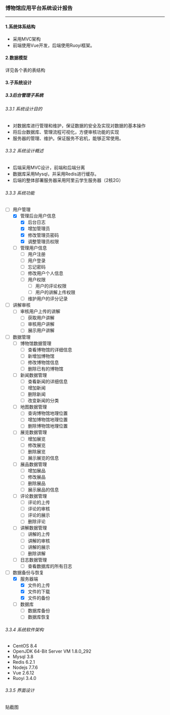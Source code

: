 ### 博物馆应用平台系统设计报告

------

#### 1.系统体系结构

- 采用MVC架构
- 前端使用Vue开发，后端使用Ruoyi框架。

#### 2.数据模型

详见各个表的表结构

#### 3.子系统设计

##### 3.3后台管理子系统

###### 3.3.1 系统设计目的

- 对数据库进行管理和维护，保证数据的安全及实现对数据的基本操作
- 将后台数据库、管理流程可视化，方便审核功能的实现
- 服务器的管理、维护。保证服务不宕机，能够正常使用。

###### 3.3.2 系统设计概述

- 后端采用MVC设计，前端和后端分离
- 数据库采用Mysql，并采用Redis进行缓存。
- 后端的整体部署服务器采用阿里云学生服务器（2核2G）

###### 3.3.3 系统功能

- [ ] 用户管理
  - [x] 管理后台用户信息
    - [x] 后台日志
    - [x] 增加管理员
    - [x] 修改管理员密码
    - [x] 调整管理员权限
  - [ ] 管理用户信息
    - [ ] 用户注册
    - [ ] 用户登录
    - [ ] 忘记密码
    - [ ] 修改用户个人信息
    - [ ] 用户权限
      - [ ] 用户的评论权限
      - [ ] 用户的讲解上传权限
    - [ ] 维护用户的评分记录
- [ ] 讲解审核
  - [ ] 审核用户上传的讲解
    - [ ] 获取用户讲解
    - [ ] 审核用户讲解
    - [ ] 展示用户讲解
- [ ] 数据管理
  - [ ] 博物馆数据管理
    - [ ] 查看博物馆的详细信息
    - [ ] 新增加博物馆
    - [ ] 修改博物馆信息
    - [ ] 删除已有的博物馆
  - [ ] 新闻数据管理
    - [ ] 查看新闻的详细信息
    - [ ] 增加新闻
    - [ ] 删除新闻
    - [ ] 改变新闻的分类
  - [ ] 地图数据管理
    - [ ] 查询博物馆地理位置
    - [ ] 增加博物馆地理位置
    - [ ] 删除博物馆地理位置
  - [ ] 展览数据管理
    - [ ] 增加展览
    - [ ] 修改展览
    - [ ] 删除展览
    - [ ] 展示展览的信息
  - [ ] 展品数据管理
    - [ ] 增加展品
    - [ ] 修改展品
    - [ ] 删除展品
    - [ ] 展示展品的信息
  - [ ] 评论数据管理
    - [ ] 评论的上传
    - [ ] 评论的审核
    - [ ] 评论的展示
    - [ ] 删除评论
  - [ ] 讲解数据管理
    - [ ] 讲解的上传
    - [ ] 讲解的审核
    - [ ] 讲解的展示
    - [ ] 删除讲解
  - [ ] 日志数据管理
    - [ ] 查看数据库的所有日志
- [ ] 数据备份与恢复
  - [x] 服务器端
    - [x] 文件的上传
    - [x] 文件的下载
    - [x] 文件的备份
  - [ ] 数据库
    - [ ] 数据库备份
    - [ ] 数据库恢复

###### 3.3.4 系统软件架构

- CentOS 8.4
- OpenJDK 64-Bit Server VM 1.8.0_292
- Mysql 3.8
- Redis 6.2.1
- Nodejs 7.7.6
- Vue 2.6.12
- Ruoyi 3.4.0

###### 3.3.5 界面设计

贴截图